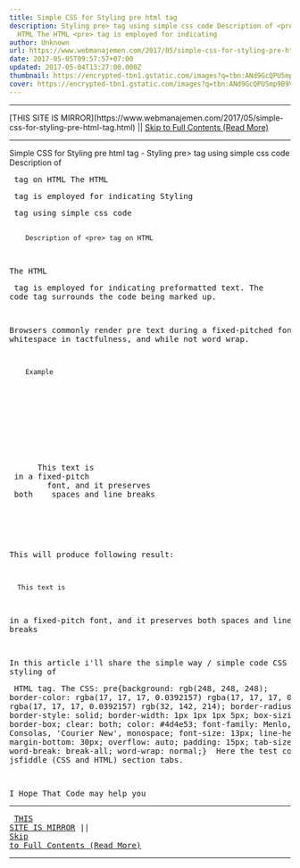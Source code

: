 ```yaml
---
title: Simple CSS for Styling pre html tag
description: Styling pre> tag using simple css code Description of <pre> tag on
  HTML The HTML <pre> tag is employed for indicating
author: Unknown
url: https://www.webmanajemen.com/2017/05/simple-css-for-styling-pre-html-tag.html
date: 2017-05-05T09:57:57+07:00
updated: 2017-05-04T13:27:00.000Z
thumbnail: https://encrypted-tbn1.gstatic.com/images?q=tbn:ANd9GcQPU5mp9B9Vq99lF8d8-apVN1I1DoiA9DcmpTwYsP1MY5hRB8oY
cover: https://encrypted-tbn1.gstatic.com/images?q=tbn:ANd9GcQPU5mp9B9Vq99lF8d8-apVN1I1DoiA9DcmpTwYsP1MY5hRB8oY
---
```


<hr/> [THIS SITE IS MIRROR](https://www.webmanajemen.com/2017/05/simple-css-for-styling-pre-html-tag.html) || <a href="https://www.webmanajemen.com/2017/05/simple-css-for-styling-pre-html-tag.html" rel="follow" class="button" id="read-more">Skip to Full Contents (Read More)</a> <hr/> Simple CSS for Styling pre html tag - Styling pre> tag using simple css code Description of <pre> tag on HTML The HTML <pre> tag is employed for indicating Styling <pre> tag using simple css code 


        Description of <pre> tag on HTML     

The HTML <pre> tag is employed for indicating preformatted             text. The code tag surrounds the code being marked up.         


Browsers commonly render pre text during a fixed-pitched font, with             whitespace in tactfulness, and while not word wrap.

        Example     
<!DOCTYPE html>
<html>
<head>
<title>HTML pre Tag</title>
</head>
<body>
<pre>
      This text is
 in a fixed-pitch
        font, and it preserves
 both    spaces and line breaks
</pre>
</body>
</html>

This will produce following result:         

      This text is
 in a fixed-pitch
        font, and it preserves
 both    spaces and line breaks


In this article i'll share the simple way / simple code CSS for styling of <pre> HTML tag.
The CSS:
pre{background: rgb(248, 248, 248); border-color: rgba(17, 17, 17, 0.0392157) rgba(17, 17, 17, 0.0392157) rgba(17, 17, 17, 0.0392157) rgb(32, 142, 214); border-radius: 4px; border-style: solid; border-width: 1px 1px 1px 5px; box-sizing: border-box; clear: both; color: #4d4e53; font-family: Menlo, Monaco, Consolas, 'Courier New', monospace; font-size: 13px; line-height: 28px; margin-bottom: 30px; overflow: auto; padding: 15px; tab-size: 4; word-break: break-all; word-wrap: normal;}
 Here the test code from jsfiddle (CSS and HTML) section tabs.     

I Hope That Code may help you <hr/> [THIS SITE IS MIRROR](https://www.webmanajemen.com/2017/05/simple-css-for-styling-pre-html-tag.html) || <a href="https://www.webmanajemen.com/2017/05/simple-css-for-styling-pre-html-tag.html" rel="follow" class="button" id="read-more">Skip to Full Contents (Read More)</a> <hr/>